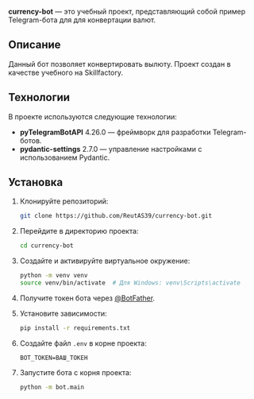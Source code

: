 **currency-bot** — это учебный проект, представляющий собой пример Telegram-бота для для конвертации валют.

## Описание

Данный бот позволяет конвертировать вылюту. Проект создан в качестве учебного на Skillfactory.

## Технологии

В проекте используются следующие технологии:

- **pyTelegramBotAPI** 4.26.0 — фреймворк для разработки Telegram-ботов.
- **pydantic-settings** 2.7.0 — управление настройками с использованием Pydantic.

## Установка

1. Клонируйте репозиторий:

   ```bash
   git clone https://github.com/ReutAS39/currency-bot.git
   ```

2. Перейдите в директорию проекта:

   ```bash
   cd currency-bot
   ```

3. Создайте и активируйте виртуальное окружение:

   ```bash
   python -m venv venv
   source venv/bin/activate  # Для Windows: venv\Scripts\activate
   ```

4. Получите токен бота через [@BotFather](https://t.me/BotFather).

5. Установите зависимости:

   ```bash
   pip install -r requirements.txt
   ```

6. Создайте файл `.env` в корне проекта:

   ```
   BOT_TOKEN=ВАШ_ТОКЕН
   ```

8. Запустите бота c корня проекта:

   ```bash
   python -m bot.main
   ```

